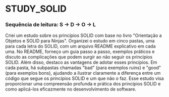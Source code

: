 # STUDY_SOLID

### Sequência de leitura: S -> D -> O -> L

Criei um estudo sobre os princípios SOLID com base no livro "Orientação a Objetos e SOLID para Ninjas". Organizei o estudo em cinco pastas, uma para cada letra do SOLID, com um arquivo README explicativo em cada uma. No README, forneço um guia passo a passo, exemplos práticos e discuto as complicações que podem surgir ao não seguir os princípios SOLID. Além disso, destaco as vantagens de adotar esses princípios. Em cada pasta, há subpastas chamadas "bad" (para exemplos ruins) e "good" (para exemplos bons), ajudando a ilustrar claramente a diferença entre um código que segue os princípios SOLID e um que não o faz. Esse estudo visa proporcionar uma compreensão profunda e prática dos princípios SOLID e como aplicá-los eficazmente no desenvolvimento de software.

